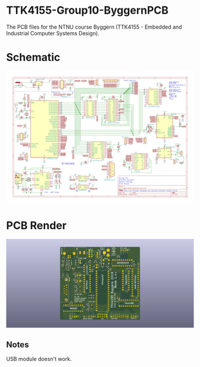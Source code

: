 # TTK4155-Group10-ByggernPCB
The PCB files for the NTNU course Byggern (TTK4155 - Embedded and Industrial Computer Systems Design). 


# Schematic

![](Pictures/byggern2019_schematics_pcb.png)


# PCB Render

![](Pictures/front_byggern2019_schematics_pcb.png)


## Notes

USB module doesn't work. 
